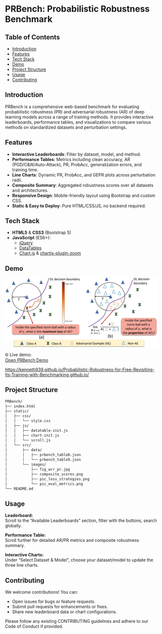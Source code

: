 # PRBench: Probabilistic Robustness Benchmark

## Table of Contents


- [Introduction](#introduction)
- [Features](#features)
- [Tech Stack](#tech-stack) 
- [Demo](#demo)
- [Project Structure](#project-structure)
- [Usage](#usage)
- [Contributing](#contributing)

## Introduction

PRBench is a comprehensive web-based benchmark for evaluating probabilistic robustness (PR) and adversarial robustness (AR) of deep learning models across a range of training methods. It provides interactive leaderboards, performance tables, and visualizations to compare various methods on standardized datasets and perturbation settings.

## Features

- **Interactive Leaderboards**: Filter by dataset, model, and method.  
- **Performance Tables**: Metrics including clean accuracy, AR (PGD/C&W/Auto-Attack), PR, ProbAcc, generalization errors, and training time.  
- **Line Charts**: Dynamic PR, ProbAcc, and GEPR plots across perturbation radii.  
- **Composite Summary**: Aggregated robustness scores over all datasets and architectures.  
- **Responsive Design**: Mobile-friendly layout using Bootstrap and custom CSS.  
- **Static & Easy to Deploy**: Pure HTML/CSS/JS, no backend required.

## Tech Stack

- **HTML5** & **CSS3** (Bootstrap 5)  
- **JavaScript** (ES6+):  
  - [jQuery](https://jquery.com/)  
  - [DataTables](https://datatables.net/)  
  - [Chart.js](https://www.chartjs.org/) & [chartjs-plugin-zoom](https://github.com/chartjs/chartjs-plugin-zoom)

## Demo

![Landing Page](static/src/images/fig_wcr_pr.jpg)

🌐 Live demo:  
[Open PRBench Demo](https://kenneth939.github.io/Probabilistic-Robustness-for-Free-Revisiting-Its-Training-with-Benchmarking.github.io/)

https://kenneth939.github.io/Probabilistic-Robustness-for-Free-Revisiting-Its-Training-with-Benchmarking.github.io/


## Project Structure

    PRBench/
    ├── index.html
    ├── static/
    │   ├── css/
    │   │   └── style.css
    │   ├── js/
    │   │   ├── datatable-init.js
    │   │   ├── chart-init.js
    │   │   └── scroll.js
    │   └── src/
    │       ├── data/
    │       │   ├── prbench_table8.json
    │       │   └── prbench_table9.json
    │       └── images/
    │           ├── fig_wcr_pr.jpg
    │           ├── composite_scores.png
    │           ├── pic_loss_strategies.png
    │           └── pic_eval_metrics.png
    └── README.md

## Usage

**Leaderboard:**  
Scroll to the “Available Leaderboards” section, filter with the buttons, search globally.

**Performance Table:**  
Scroll further for detailed AR/PR metrics and composite robustness summary.

**Interactive Charts:**  
Under “Select Dataset & Model”, choose your dataset/model to update the three line charts.

## Contributing
We welcome contributions! You can:
- Open issues for bugs or feature requests.
- Submit pull requests for enhancements or fixes.
- Share new leaderboard data or chart configurations.

Please follow any existing CONTRIBUTING guidelines and adhere to our Code of Conduct if provided.

